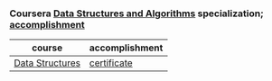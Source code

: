 ### Coursera [Data Structures and Algorithms](https://www.coursera.org/specializations/data-structures-algorithms) specialization; [accomplishment](https://www.coursera.org/account/accomplishments/specialization/certificate/K57D8UF82USU)

|course|accomplishment|
|------|--------------|
|[Data Structures](https://www.coursera.org/learn/data-structures)|[certificate](https://www.coursera.org/account/accomplishments/certificate/HN64HJLJJQA4)|
